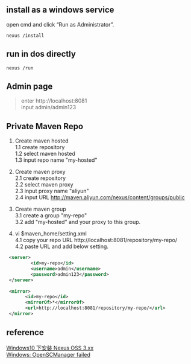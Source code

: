 
## install as a windows service 
open cmd and click “Run as Administrator”.
```
nexus /install
```

## run in dos directly
```
nexus /run
```

## Admin page
> enter http://localhost:8081  
> input admin/admin123

## Private Maven Repo
1. Create maven hosted  
1.1 create repository  
1.2 select maven hosted   
1.3 input repo name "my-hosted"    

2. Create maven proxy  
2.1 create repository  
2.2 select maven proxy  
2.3 input proxy name "aliyun"  
2.4 input URL http://maven.aliyun.com/nexus/content/groups/public  

3. Create maven group  
3.1 create a group "my-repo"  
3.2 add "my-hosted" and your proxy to this group.  

4. vi $maven_home/setting.xml  
4.1 copy your repo URL http://localhost:8081/repository/my-repo/  
4.2 paste URL and add below setting.   
```xml
 <server>
         <id>my-repo</id>
         <username>admin</username>
         <password>admin123</password>
 </server>
 
 <mirror>
       <id>my-repo</id>
       <mirrorOf>*</mirrorOf>
       <url>http://localhost:8081/repository/my-repo/</url>
 </mirror>
```

## reference
[Windows10 下安装 Nexus OSS 3.xx](https://blog.csdn.net/rekadowney/article/details/52492587#%E8%BF%90%E8%A1%8C%E5%B9%B6%E5%AE%89%E8%A3%85nexus%E7%9A%84windows%E6%9C%8D%E5%8A%A1)  
[Windows: OpenSCManager failed](https://support.sonatype.com/hc/en-us/articles/213464718-Windows-OpenSCManager-failed-Access-is-denied-0x5-errors-when-starting-Nexus)    
